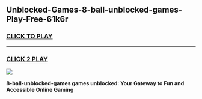 
## Unblocked-Games-8-ball-unblocked-games-Play-Free-61k6r
<h3>
<a href="https://premium76.site?title=8-ball-unblocked-games&ref=18A">CLICK TO PLAY</a></h3>
<hr>

<h3>
<a href="https://premium76.site?title=8-ball-unblocked-games&ref=18A">CLICK 2 PLAY</a>
  
</h3>

<a href="https://premium76.site?title=8-ball-unblocked-games&ref=18A"><img src="https://clearcache.store/games.png"></a>


**8-ball-unblocked-games games unblocked: Your Gateway to Fun and Accessible Online Gaming**

